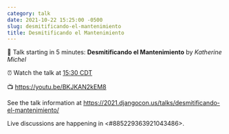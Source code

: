 ```yaml
---
category: talk
date: 2021-10-22 15:25:00 -0500
slug: desmitificando-el-mantenimiento
title: Desmitificando el Mantenimiento
---
```


:tada: Talk starting in 5 minutes: **Desmitificando el Mantenimiento** by *Katherine Michel*

:alarm_clock: Watch the talk at [15:30 CDT](https://time.is/compare/0330PM_22_October_2021_in_Chicago)

:tv: https://youtu.be/BKJKAN2kEM8

See the talk information at https://2021.djangocon.us/talks/desmitificando-el-mantenimiento/

Live discussions are happening in <#885229363921043486>.